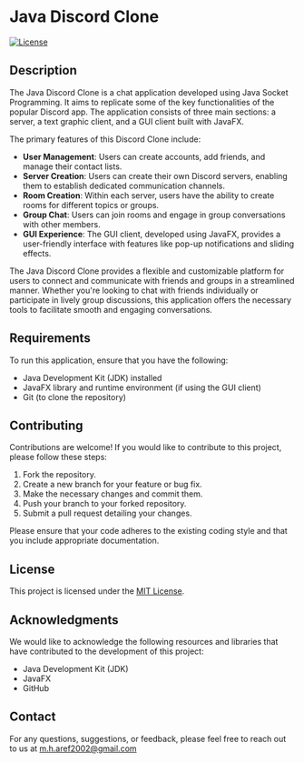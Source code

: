 # Java Discord Clone

[![License](https://img.shields.io/badge/License-MIT-blue.svg)](LICENSE)

## Description

The Java Discord Clone is a chat application developed using Java Socket Programming. It aims to replicate some of the key functionalities of the popular Discord app. The application consists of three main sections: a server, a text graphic client, and a GUI client built with JavaFX.

The primary features of this Discord Clone include:

- **User Management**: Users can create accounts, add friends, and manage their contact lists.
- **Server Creation**: Users can create their own Discord servers, enabling them to establish dedicated communication channels.
- **Room Creation**: Within each server, users have the ability to create rooms for different topics or groups.
- **Group Chat**: Users can join rooms and engage in group conversations with other members.
- **GUI Experience**: The GUI client, developed using JavaFX, provides a user-friendly interface with features like pop-up notifications and sliding effects.

The Java Discord Clone provides a flexible and customizable platform for users to connect and communicate with friends and groups in a streamlined manner. Whether you're looking to chat with friends individually or participate in lively group discussions, this application offers the necessary tools to facilitate smooth and engaging conversations.

## Requirements

To run this application, ensure that you have the following:

- Java Development Kit (JDK) installed
- JavaFX library and runtime environment (if using the GUI client)
- Git (to clone the repository)

## Contributing

Contributions are welcome! If you would like to contribute to this project, please follow these steps:

1. Fork the repository.
2. Create a new branch for your feature or bug fix.
3. Make the necessary changes and commit them.
4. Push your branch to your forked repository.
5. Submit a pull request detailing your changes.

Please ensure that your code adheres to the existing coding style and that you include appropriate documentation.

## License

This project is licensed under the [MIT License](LICENSE).

## Acknowledgments

We would like to acknowledge the following resources and libraries that have contributed to the development of this project:

- Java Development Kit (JDK)
- JavaFX
- GitHub

## Contact

For any questions, suggestions, or feedback, please feel free to reach out to us at m.h.aref2002@gmail.com
